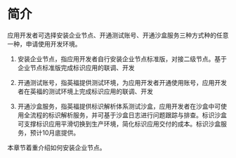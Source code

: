 # 简介

应用开发者可选择安装企业节点、开通测试账号、开通沙盒服务三种方式种的任意一种，申请使用开发环境。

1. 安装企业节点，指应用开发者自行安装企业节点标准版，对接二级节点。基于企业节点标准版完成标识应用的联调、开发

2. 开通测试账号，指英福提供测试环境，为应用开发者开通使用账号，应用开发者在英福的测试环境上完成标识应用的联调、开发

3. 开通沙盒服务，指英福提供标识解析体系测试沙盒，应用开发者在沙盒中可使用全流程的标识解析服务，并可基于沙盒日志进行问题跟踪与排查。标识沙盒可支撑标识应用平滑切换到生产环境，简化标识应用交付的成本。标识沙盒服务，预计10月底提供。

本章节着重介绍如何安装企业节点。


